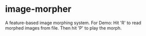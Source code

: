 # image-morpher
A feature-based image morphing system.
For Demo: Hit 'R' to read morphed images from file. Then hit 'P' to play the morph.

